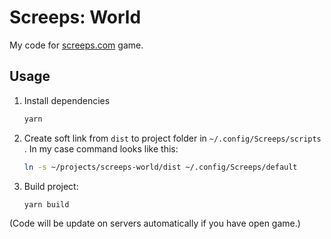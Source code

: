 # Screeps: World

My code for [screeps.com](https://screeps.com/) game.

## Usage

1. Install dependencies

    ```bash
    yarn
    ```

2. Create soft link from `dist` to project folder in `~/.config/Screeps/scripts` . In my case command looks like this:

    ```bash
    ln -s ~/projects/screeps-world/dist ~/.config/Screeps/default
    ```

3. Build project:

    ```bash
    yarn build
    ```

(Code will be update on servers automatically if you have open game.)
